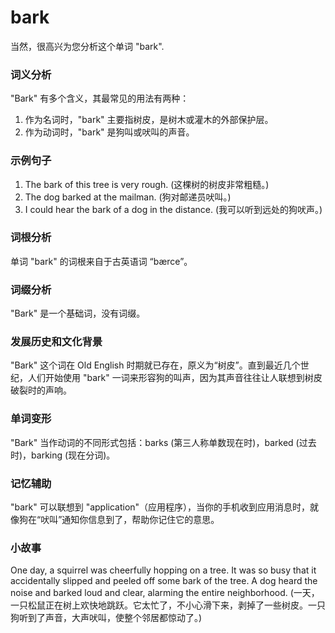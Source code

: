 # bark

当然，很高兴为您分析这个单词 "bark".

  

### 词义分析

  

"Bark" 有多个含义，其最常见的用法有两种：

  

1.  作为名词时，"bark" 主要指树皮，是树木或灌木的外部保护层。
2.  作为动词时，"bark" 是狗叫或吠叫的声音。

  

### 示例句子

  

1.  The bark of this tree is very rough. (这棵树的树皮非常粗糙。)
2.  The dog barked at the mailman. (狗对邮递员吠叫。)
3.  I could hear the bark of a dog in the distance. (我可以听到远处的狗吠声。)

  

### 词根分析

  

单词 "bark" 的词根来自于古英语词 “bærce”。

  

### 词缀分析

  

"Bark" 是一个基础词，没有词缀。

  

### 发展历史和文化背景

  

"Bark" 这个词在 Old English 时期就已存在，原义为“树皮”。直到最近几个世纪，人们开始使用 "bark" 一词来形容狗的叫声，因为其声音往往让人联想到树皮破裂时的声响。

  

### 单词变形

  

"Bark" 当作动词的不同形式包括：barks (第三人称单数现在时)，barked (过去时)，barking (现在分词)。

  

### 记忆辅助

  

"bark" 可以联想到 "application"（应用程序），当你的手机收到应用消息时，就像狗在“吠叫”通知你信息到了，帮助你记住它的意思。

  

### 小故事

  

One day, a squirrel was cheerfully hopping on a tree. It was so busy that it accidentally slipped and peeled off some bark of the tree. A dog heard the noise and barked loud and clear, alarming the entire neighborhood. (一天，一只松鼠正在树上欢快地跳跃。它太忙了，不小心滑下来，剥掉了一些树皮。一只狗听到了声音，大声吠叫，使整个邻居都惊动了。)
